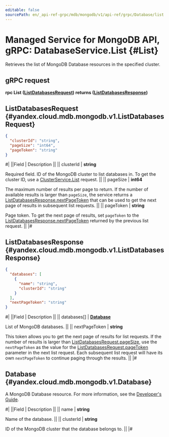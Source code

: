 ```yaml
---
editable: false
sourcePath: en/_api-ref-grpc/mdb/mongodb/v1/api-ref/grpc/Database/list.md
---
```


# Managed Service for MongoDB API, gRPC: DatabaseService.List {#List}

Retrieves the list of MongoDB Database resources in the specified cluster.

## gRPC request

**rpc List ([ListDatabasesRequest](#yandex.cloud.mdb.mongodb.v1.ListDatabasesRequest)) returns ([ListDatabasesResponse](#yandex.cloud.mdb.mongodb.v1.ListDatabasesResponse))**

## ListDatabasesRequest {#yandex.cloud.mdb.mongodb.v1.ListDatabasesRequest}

```json
{
  "clusterId": "string",
  "pageSize": "int64",
  "pageToken": "string"
}
```

#|
||Field | Description ||
|| clusterId | **string**

Required field. ID of the MongoDB cluster to list databases in.
To get the cluster ID, use a [ClusterService.List](/docs/managed-mongodb/api-ref/grpc/Cluster/list#List) request. ||
|| pageSize | **int64**

The maximum number of results per page to return. If the number of available
results is larger than `pageSize`, the service returns a [ListDatabasesResponse.nextPageToken](#yandex.cloud.mdb.mongodb.v1.ListDatabasesResponse)
that can be used to get the next page of results in subsequent list requests. ||
|| pageToken | **string**

Page token. To get the next page of results, set `pageToken` to the
[ListDatabasesResponse.nextPageToken](#yandex.cloud.mdb.mongodb.v1.ListDatabasesResponse) returned by the previous list request. ||
|#

## ListDatabasesResponse {#yandex.cloud.mdb.mongodb.v1.ListDatabasesResponse}

```json
{
  "databases": [
    {
      "name": "string",
      "clusterId": "string"
    }
  ],
  "nextPageToken": "string"
}
```

#|
||Field | Description ||
|| databases[] | **[Database](#yandex.cloud.mdb.mongodb.v1.Database)**

List of MongoDB databases. ||
|| nextPageToken | **string**

This token allows you to get the next page of results for list requests. If the number of results
is larger than [ListDatabasesRequest.pageSize](#yandex.cloud.mdb.mongodb.v1.ListDatabasesRequest), use the `nextPageToken` as the value
for the [ListDatabasesRequest.pageToken](#yandex.cloud.mdb.mongodb.v1.ListDatabasesRequest) parameter in the next list request. Each subsequent
list request will have its own `nextPageToken` to continue paging through the results. ||
|#

## Database {#yandex.cloud.mdb.mongodb.v1.Database}

A MongoDB Database resource. For more information, see the
[Developer's Guide](/docs/managed-mongodb/concepts).

#|
||Field | Description ||
|| name | **string**

Name of the database. ||
|| clusterId | **string**

ID of the MongoDB cluster that the database belongs to. ||
|#
